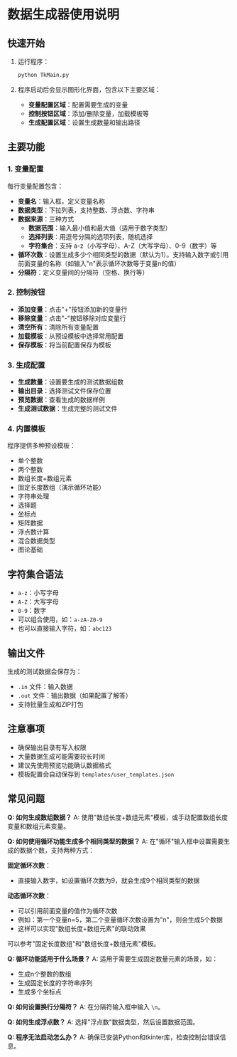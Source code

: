# 数据生成器使用说明

## 快速开始

1. 运行程序：
   ```bash
   python TkMain.py
   ```

2. 程序启动后会显示图形化界面，包含以下主要区域：
   - **变量配置区域**：配置需要生成的变量
   - **控制按钮区域**：添加/删除变量，加载模板等
   - **生成配置区域**：设置生成数量和输出路径

## 主要功能

### 1. 变量配置
每行变量配置包含：
- **变量名**：输入框，定义变量名称
- **数据类型**：下拉列表，支持整数、浮点数、字符串
- **数据来源**：三种方式
  - **数据范围**：输入最小值和最大值（适用于数字类型）
  - **选择列表**：用逗号分隔的选项列表，随机选择
  - **字符集合**：支持 a-z（小写字母）、A-Z（大写字母）、0-9（数字）等
- **循环次数**：设置生成多少个相同类型的数据（默认为1）。支持输入数字或引用前面变量的名称（如输入"n"表示循环次数等于变量n的值）
- **分隔符**：定义变量间的分隔符（空格、换行等）

### 2. 控制按钮
- **添加变量**：点击"+"按钮添加新的变量行
- **移除变量**：点击"-"按钮移除对应变量行
- **清空所有**：清除所有变量配置
- **加载模板**：从预设模板中选择常用配置
- **保存模板**：将当前配置保存为模板

### 3. 生成配置
- **生成数量**：设置要生成的测试数据组数
- **输出目录**：选择测试文件保存位置
- **预览数据**：查看生成的数据样例
- **生成测试数据**：生成完整的测试文件

### 4. 内置模板
程序提供多种预设模板：
- 单个整数
- 两个整数
- 数组长度+数组元素
- 固定长度数组（演示循环功能）
- 字符串处理
- 选择题
- 坐标点
- 矩阵数据
- 浮点数计算
- 混合数据类型
- 图论基础

## 字符集合语法
- `a-z`：小写字母
- `A-Z`：大写字母
- `0-9`：数字
- 可以组合使用，如：`a-zA-Z0-9`
- 也可以直接输入字符，如：`abc123`

## 输出文件
生成的测试数据会保存为：
- `.in` 文件：输入数据
- `.out` 文件：输出数据（如果配置了解答）
- 支持批量生成和ZIP打包

## 注意事项
- 确保输出目录有写入权限
- 大量数据生成可能需要较长时间
- 建议先使用预览功能确认数据格式
- 模板配置会自动保存到 `templates/user_templates.json`

## 常见问题

**Q: 如何生成数组数据？**
A: 使用"数组长度+数组元素"模板，或手动配置数组长度变量和数组元素变量。

**Q: 如何使用循环功能生成多个相同类型的数据？**
A: 在"循环"输入框中设置需要生成的数据个数，支持两种方式：

**固定循环次数**：
- 直接输入数字，如设置循环次数为9，就会生成9个相同类型的数据

**动态循环次数**：
- 可以引用前面变量的值作为循环次数
- 例如：第一个变量n=5，第二个变量循环次数设置为"n"，则会生成5个数据
- 这样可以实现"数组长度+数组元素"的联动效果

可以参考"固定长度数组"和"数组长度+数组元素"模板。

**Q: 循环功能适用于什么场景？**
A: 适用于需要生成固定数量元素的场景，如：
- 生成n个整数的数组
- 生成固定长度的字符串序列
- 生成多个坐标点

**Q: 如何设置换行分隔符？**
A: 在分隔符输入框中输入 `\n`。

**Q: 如何生成浮点数？**
A: 选择"浮点数"数据类型，然后设置数据范围。

**Q: 程序无法启动怎么办？**
A: 确保已安装Python和tkinter库，检查控制台错误信息。
